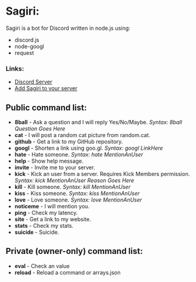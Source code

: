 # Sagiri:

Sagiri is a bot for Discord written in node.js using:

  - discord.js
  - node-googl
  - request

### Links:

- [Discord Server](https://discord.gg/rh6SEuS)
- [Add Sagiri to your server](https://discordapp.com/oauth2/authorize?client_id=348020544358055937&scope=bot&permissions=363530)

## Public command list:

- **8ball** - Ask a question and I will reply Yes/No/Maybe. *Syntax: 8ball Question Goes Here*
- **cat** - I will post a random cat picture from random.cat.
- **github** - Get a link to my GitHub repository.
- **googl** - Shorten a link using goo.gl. *Syntax: googl LinkHere*
- **hate** - Hate someone. *Syntax: hate MentionAnUser*
- **help** - Show help message.
- **invite** - Invite me to your server.
- **kick** - Kick an user from a server. Requires Kick Members permission. *Syntax: kick MentionAnUser Reason Goes Here*
- **kill** - Kill someone. *Syntax: kill MentionAnUser*
- **kiss** - Kiss someone. *Syntax: kiss MentionAnUser*
- **love** - Love someone. *Syntax: love MentionAnUser*
- **noticeme** - I will mention you.
- **ping** - Check my latency.
- **site** - Get a link to my website.
- **stats** - Check my stats.
- **suicide** - Suicide.

## Private (owner-only) command list:

- **eval** - Check an value 
- **reload** - Reload a command or arrays.json